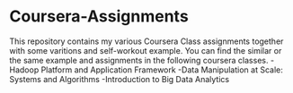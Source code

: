 # Coursera-Assignments

This repository contains my various Coursera Class assignments together with some varitions and self-workout example. You can find the similar or the same example and assignments in the following coursera classes.
-Hadoop Platform and Application Framework
-Data Manipulation at Scale: Systems and Algorithms
-Introduction to Big Data Analytics

